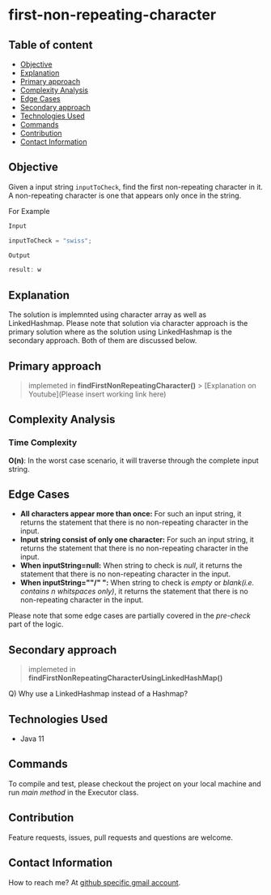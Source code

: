 # first-non-repeating-character

## Table of content

- [Objective](#objective)
- [Explanation](#explanation)
- [Primary approach](#primary-approach)
- [Complexity Analysis](#complexity-analysis)
- [Edge Cases](#edge-cases)
- [Secondary approach](#secondary-approach)
- [Technologies Used](#technologies-used)
- [Commands](#commands)
- [Contribution](#contribution)
- [Contact Information](#contact-information)

## Objective

Given a input string `inputToCheck`, find the first non-repeating character in it. A non-repeating character is one that appears only once in the string.

For Example

```java
Input

inputToCheck = "swiss";

Output

result: w
```

## Explanation

The solution is implemnted using character array as well as LinkedHashmap. Please note that solution via character approach is the primary solution where as the solution using LinkedHashmap is the secondary approach. Both of them are discussed below.

## Primary approach

> implemeted in **findFirstNonRepeatingCharacter()** > [Explanation on Youtube](Please insert working link here)

## Complexity Analysis

### Time Complexity

**O(n)**: In the worst case scenario, it will traverse through the complete input string.

## Edge Cases

- **All characters appear more than once:** For such an input string, it returns the statement that there is no non-repeating character in the input.
- **Input string consist of only one character:** For such an input string, it returns the statement that there is no non-repeating character in the input.
- **When inputString=null:** When string to check is _null_, it returns the statement that there is no non-repeating character in the input.
- **When inputString=""/" ":** When string to check is _empty_ or _blank(i.e. contains n whitspaces only)_, it returns the statement that there is no non-repeating character in the input.

Please note that some edge cases are partially covered in the _pre-check_ part of the logic.

## Secondary approach

> implemeted in **findFirstNonRepeatingCharacterUsingLinkedHashMap()**

Q) Why use a LinkedHashmap instead of a Hashmap?

## Technologies Used

- Java 11

## Commands

To compile and test, please checkout the project on your local machine and run _main method_ in the Executor class.

## Contribution

Feature requests, issues, pull requests and questions are welcome.

## Contact Information

How to reach me? At [github specific gmail account](mailto:syedumerahmedcode@gmail.com?subject=[GitHub]%20Hello%20from%20Github).
